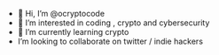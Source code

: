 - 👋 Hi, I’m @ocryptocode
- 👀 I’m interested in coding , crypto and cybersecurity 
- 🌱 I’m currently learning crypto
-  I’m looking to collaborate on twitter / indie hackers


<!---
ocryptocode/ocryptocode is a ✨ special ✨ repository because its `README.md` (this file) appears on your GitHub profile.
You can click the Preview link to take a look at your changes.
--->
